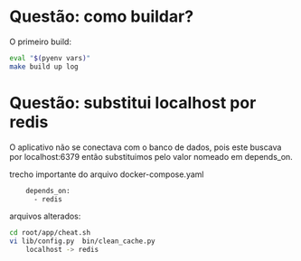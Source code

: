 # Questão: como buildar?

O primeiro build:
```bash
eval "$(pyenv vars)"
make build up log
```

# Questão: substitui localhost por redis

O aplicativo não se conectava com o banco de dados, pois este
buscava por localhost:6379 então substituimos pelo valor
nomeado em depends_on.

trecho importante do arquivo docker-compose.yaml
```txt
    depends_on:
      - redis
```

arquivos alterados:
```bash
cd root/app/cheat.sh
vi lib/config.py  bin/clean_cache.py
    localhost -> redis
```
